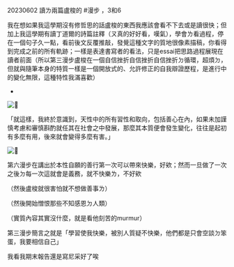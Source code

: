 20230602
讀ㄌ兩篇盧梭的 #漫步 ，3和6

我在想如果我這學期沒有修哲思的話盧梭的東西我應該會看不下去或是讀很快；但加上我這學期有讀丁道爾的詩篇註釋（ㄡ真的好好看，嘆氣），學會ㄌ看過程，停在一個句子久一點，看前後文反覆推敲，發覺這種文字的質地很像素描稿，你看得到完成之前的所有軌跡；一樣是表達書寫者的看法，只是essai把思路過程展現在讀者前面（所以第三漫步盧梭在一個自信挫折自信挫折自信挫折ㄉ循環，超煩ㄉ，但就與隨筆本身的特質一樣是一個開放式的、允許修正的自我辯證歷程，是進行中的變化無限，這種特性我滿喜歡）

-

![🌵](https://static.xx.fbcdn.net/images/emoji.php/v9/tc6/1.5/16/1f335.png)

「就這樣，我終於意識到，天性中的所有習性和取向，包括善心在內，如果未加謹慎考慮和審慎斟酌就任其在社會之中發展，那麼其本質便會發生變化，往往是起初有多麼有用，後來就會變得多麼有害。」

![🌵](https://static.xx.fbcdn.net/images/emoji.php/v9/tc6/1.5/16/1f335.png)

第六漫步在講出於本性自願的善行第一次可以帶來快樂，好欸；然而一旦做了一次之後ㄉ每一次這就會是義務，就不快樂ㄌ，不好欸

（然後盧梭就很害怕就不想做善事ㄌ）

（然後開始憎恨那些不知感恩ㄉ人類）

（實質內容其實沒什麼，就是看他刻苦的murmur）

第三漫步簡言之就是「學習使我快樂，被別人質疑不快樂，他們都是只會空談ㄉ笨蛋，我要相信自己」

我看我期末報告還是寫尼采好了唉